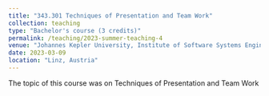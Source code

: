 ```yaml
---
title: "343.301	Techniques of Presentation and Team Work"
collection: teaching
type: "Bachelor's course (3 credits)"
permalink: /teaching/2023-summer-teaching-4
venue: "Johannes Kepler University, Institute of Software Systems Engineering"
date: 2023-03-09
location: "Linz, Austria"
---
```


The topic of this course was on Techniques of Presentation and Team Work